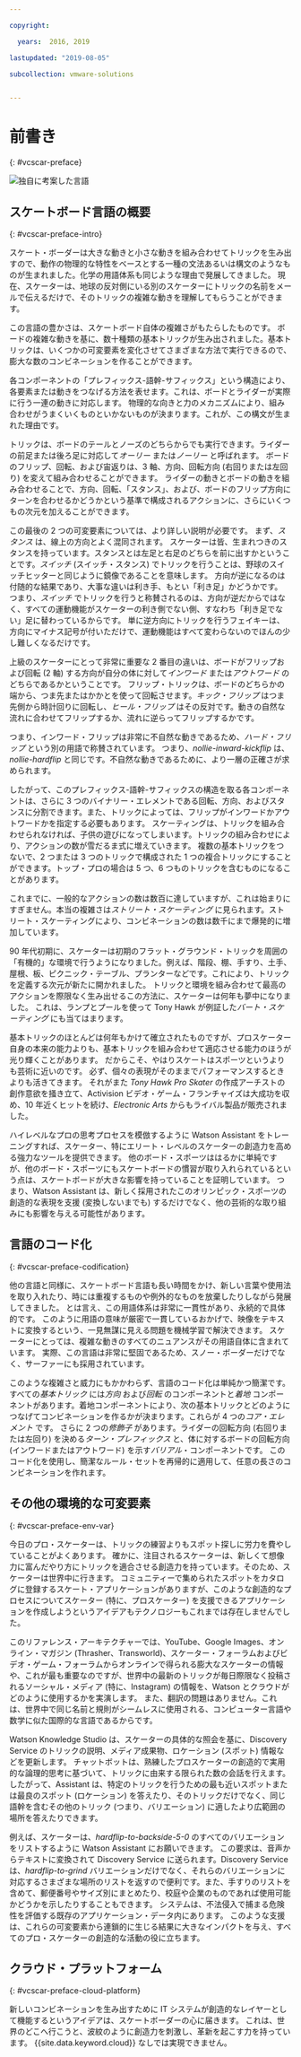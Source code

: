 ```yaml
---

copyright:

  years:  2016, 2019

lastupdated: "2019-08-05"

subcollection: vmware-solutions


---
```


# 前書き
{: #vcscar-preface}

![独自に考案した言語](../../images/vcscar-alood.svg "独自に考案した言語")

## スケートボード言語の概要
{: #vcscar-preface-intro}

スケート・ボーダーは大きな動きと小さな動きを組み合わせてトリックを生み出すので、動作の物理的な特性をベースとする一種の文法あるいは構文のようなものが生まれました。化学の用語体系も同じような理由で発展してきました。 現在、スケーターは、地球の反対側にいる別のスケーターにトリックの名前をメールで伝えるだけで、そのトリックの複雑な動きを理解してもらうことができます。

この言語の豊かさは、スケートボード自体の複雑さがもたらしたものです。 ボードの複雑な動きを基に、数十種類の基本トリックが生み出されました。基本トリックは、いくつかの可変要素を変化させてさまざまな方法で実行できるので、膨大な数のコンビネーションを作ることができます。

各コンポーネントの「プレフィックス-語幹-サフィックス」という構造により、各要素または動きをつなげる方法を表せます。これは、ボードとライダーが実際に行う一連の動きに対応します。 物理的な向きと力のメカニズムにより、組み合わせがうまくいくものといかないものが決まります。これが、この構文が生まれた理由です。

トリックは、ボードのテールとノーズのどちらからでも実行できます。ライダーの前足または後ろ足に対応して*オーリー* または*ノーリー* と呼ばれます。 ボードのフリップ、回転、および宙返りは、3 軸、方向、回転方向 (右回りまたは左回り) を変えて組み合わせることができます。 ライダーの動きとボードの動きを組み合わせることで、方向、回転、「スタンス」、および、ボードのフリップ方向にターンを合わせるかどうかという基準で構成されるアクションに、さらにいくつもの次元を加えることができます。

この最後の 2 つの可変要素については、より詳しい説明が必要です。 まず、*スタンス* は、線上の方向とよく混同されます。 スケーターは皆、生まれつきのスタンスを持っています。スタンスとは左足と右足のどちらを前に出すかということです。*スイッチ* (スイッチ・スタンス) でトリックを行うことは、野球のスイッチヒッターと同じように鏡像であることを意味します。 方向が逆になるのは付随的な結果であり、大事な違いは利き手、もとい「利き足」かどうかです。 つまり、*スイッチ* でトリックを行うと称賛されるのは、方向が逆だからではなく、すべての運動機能がスケーターの利き側でない側、すなわち「利き足でない」足に替わっているからです。 単に逆方向にトリックを行うフェイキーは、方向にマイナス記号が付いただけで、運動機能はすべて変わらないのでほんの少し難しくなるだけです。

上級のスケーターにとって非常に重要な 2 番目の違いは、ボードがフリップおよび回転 (2 軸) する方向が自分の体に対して*インワード* または*アウトワード* のどちらであるかということです。 フリップ・トリックは、ボードのどちらかの端から、つま先またはかかとを使って回転させます。*キック・フリップ* はつま先側から時計回りに回転し、*ヒール・フリップ* はその反対です。動きの自然な流れに合わせてフリップするか、流れに逆らってフリップするかです。

つまり、インワード・フリップは非常に不自然な動きであるため、*ハード・フリップ* という別の用語で称賛されています。 つまり、*nollie-inward-kickflip* は、*nollie-hardflip* と同じです。不自然な動きであるために、より一層の正確さが求められます。

したがって、このプレフィックス-語幹-サフィックスの構造を取る各コンポーネントは、さらに 3 つのバイナリー・エレメントである回転、方向、およびスタンスに分割できます。また、トリックによっては、フリップがインワードかアウトワードかを指定する必要もあります。 スケーティングは、トリックを組み合わせられなければ、子供の遊びになってしまいます。トリックの組み合わせにより、アクションの数が雪だるま式に増えていきます。 複数の基本トリックをつないで、2 つまたは 3 つのトリックで構成された 1 つの複合トリックにすることができます。トップ・プロの場合は 5 つ、6 つものトリックを含むものになることがあります。

これまでに、一般的なアクションの数は数百に達していますが、これは始まりにすぎません。本当の複雑さは*ストリート・スケーティング* に見られます。ストリート・スケーティングにより、コンビネーションの数は数千にまで爆発的に増加しています。

90 年代初期に、スケーターは初期のフラット・グラウンド・トリックを周囲の「有機的」な環境で行うようになりました。例えば、階段、棚、手すり、土手、屋根、板、ピクニック・テーブル、プランターなどです。これにより、トリックを定義する次元が新たに開かれました。 トリックと環境を組み合わせて最高のアクションを際限なく生み出せるこの方法に、スケーターは何年も夢中になりました。 これは、ランプとプールを使って Tony Hawk が例証した*バート・スケーティング* にも当てはまります。

基本トリックのほとんどは何年もかけて確立されたものですが、プロスケーター自身の本来の能力よりも、基本トリックを組み合わせて適応させる能力のほうが光り輝くことがあります。 だからこそ、やはりスケートはスポーツというよりも芸術に近いのです。 必ず、個々の表現がそのままでパフォーマンスするときよりも活きてきます。 それがまた *Tony Hawk Pro Skater* の作成アーチストの創作意欲を掻き立て、Activision ビデオ・ゲーム・フランチャイズは大成功を収め、10 年近くヒットを続け、*Electronic Arts* からもライバル製品が販売されました。

ハイレベルなプロの思考プロセスを模倣するように Watson Assistant をトレーニングすれば、スケーター、特にエリート・レベルのスケーターの創造力を高める強力なツールを提供できます。 他のボード・スポーツははるかに単純ですが、他のボード・スポーツにもスケートボードの慣習が取り入れられているという点は、スケートボードが大きな影響を持っていることを証明しています。 つまり、Watson Assistant は、新しく採用されたこのオリンピック・スポーツの創造的な表現を支援 (変換しないまでも) するだけでなく、他の芸術的な取り組みにも影響を与える可能性があります。

## 言語のコード化
{: #vcscar-preface-codification}

他の言語と同様に、スケートボード言語も長い時間をかけ、新しい言葉や使用法を取り入れたり、時には重複するものや例外的なものを放棄したりしながら発展してきました。 とは言え、この用語体系は非常に一貫性があり、永続的で具体的です。 このように用語の意味が厳密で一貫しているおかげで、映像をテキストに変換するという、一見無謀に見える問題を機械学習で解決できます。 スケーターにとっては、複雑な動きのすべてのニュアンスがその用語自体に含まれています。 実際、この言語は非常に堅固であるため、スノー・ボーダーだけでなく、サーファーにも採用されています。

このような複雑さと威力にもかかわらず、言語のコード化は単純かつ簡潔です。 すべての*基本トリック* には*方向* および*回転* のコンポーネントと*着地* コンポーネントがあります。着地コンポーネントにより、次の基本トリックとどのようにつなげてコンビネーションを作るかが決まります。これらが 4 つの*コア・エレメント* です。 さらに 2 つの*修飾子* があります。ライダーの回転方向 (右回りまたは左回り) を決める*ターン・プレフィックス* と、体に対するボードの回転方向 (インワードまたはアウトワード) を示す*バリアル*・コンポーネントです。 このコード化を使用し、簡潔なルール・セットを再帰的に適用して、任意の長さのコンビネーションを作れます。

## その他の環境的な可変要素
{: #vcscar-preface-env-var}

今日のプロ・スケーターは、トリックの練習よりもスポット探しに労力を費やしていることがよくあります。 確かに、注目されるスケーターは、新しくて想像力に富んだやり方にトリックを適合させる創造力を持っています。そのため、スケーターは世界中に行きます。 コミュニティーで集められたスポットをカタログに登録するスケート・アプリケーションがありますが、このような創造的なプロセスについてスケーター (特に、プロスケーター) を支援できるアプリケーションを作成しようというアイデアもテクノロジーもこれまでは存在しませんでした。

このリファレンス・アーキテクチャーでは、YouTube、Google
Images、オンライン・マガジン (Thrasher、Transworld)、スケーター・フォーラムおよびビデオ・ゲーム・フォーラムからオンラインで得られる膨大なスケーターの情報や、これが最も重要なのですが、世界中の最新のトリックが毎日際限なく投稿されるソーシャル・メディア (特に、Instagram) の情報を、Watson とクラウドがどのように使用するかを実演します。 また、翻訳の問題はありません。これは、世界中で同じ名前と規則がシームレスに使用される、コンピューター言語や数学に似た国際的な言語であるからです。

Watson Knowledge Studio は、スケーターの具体的な照会を基に、Discovery Service のトリックの説明、メディア成果物、ロケーション (スポット) 情報などを更新します。 チャットボットは、熟練したプロスケーターの創造的で実用的な論理的思考に基づいて、トリックに由来する限られた数の会話を行えます。 したがって、Assistant は、特定のトリックを行うための最も近いスポットまたは最良のスポット (ロケーション) を答えたり、そのトリックだけでなく、同じ語幹を含むその他のトリック (つまり、バリエーション) に適したより広範囲の場所を答えたりできます。

例えば、スケーターは、*hardflip-to-backside-5-0* のすべてのバリエーションをリストするように Watson Assistant にお願いできます。 この要求は、音声からテキストに変換されて Discovery Service に送られます。Discovery Service は、*hardflip-to-grind* バリエーションだけでなく、それらのバリエーションに対応するさまざまな場所のリストを返すので便利です。また、手すりのリストを含めて、郵便番号やサイズ別にまとめたり、校庭や企業のものであれば使用可能かどうかを示したりすることもできます。 システムは、不法侵入で捕まる危険性を評価する既存のアプリケーション・データ内にあります。 このような支援は、これらの可変要素から連鎖的に生じる結果に大きなインパクトを与え、すべてのプロ・スケーターの創造的な活動の役に立ちます。

## クラウド・プラットフォーム
{: #vcscar-preface-cloud-platform}

新しいコンビネーションを生み出すために IT システムが創造的なレイヤーとして機能するというアイデアは、スケートボーダーの心に届きます。 これは、世界のどこへ行こうと、波紋のように創造力を刺激し、革新を起こす力を持っています。 {{site.data.keyword.cloud}} なしでは実現できません。
